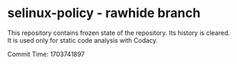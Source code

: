 # selinux-policy - rawhide branch

This repository contains frozen state of the repository.
Its history is cleared. It is used only for static code
analysis with Codacy.

Commit Time: 1703741897